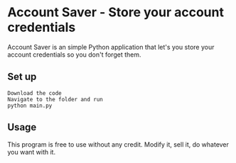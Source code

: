# Account Saver - Store your account credentials

Account Saver is an simple Python application that let's you store your account credentials so you don't forget them.

## Set up

```Download the code```
<br />
```Navigate to the folder and run```
<br />
```python main.py```

## Usage

This program is free to use without any credit.
Modify it, sell it, do whatever you want with it.
